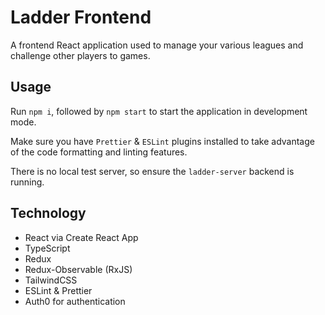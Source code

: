 # Ladder Frontend

A frontend React application used to manage your various leagues and challenge other players to games.

## Usage

Run `npm i`, followed by `npm start` to start the application in development mode.

Make sure you have `Prettier` & `ESLint` plugins installed to take advantage of the code formatting and linting features.

There is no local test server, so ensure the `ladder-server` backend is running.

## Technology

- React via Create React App
- TypeScript
- Redux
- Redux-Observable (RxJS)
- TailwindCSS
- ESLint & Prettier
- Auth0 for authentication

